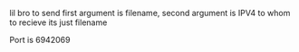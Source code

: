 lil bro to send first argument is filename, second argument is IPV4 to whom
to recieve its just filename

Port is 6942069
